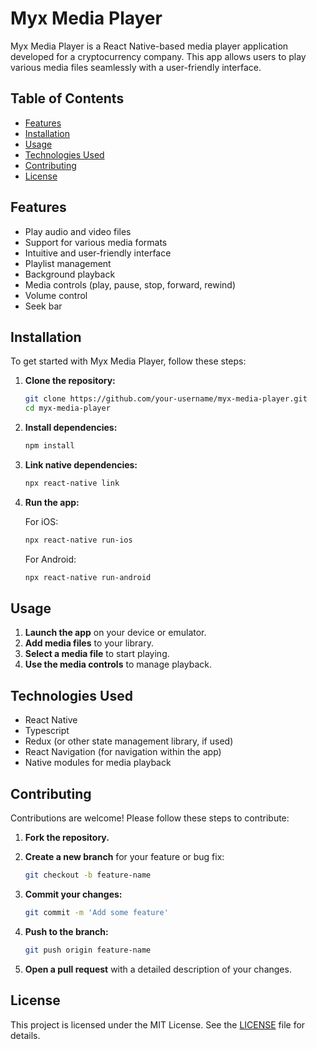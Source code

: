 # Myx Media Player

Myx Media Player is a React Native-based media player application developed for a cryptocurrency company. This app allows users to play various media files seamlessly with a user-friendly interface.

## Table of Contents

- [Features](#features)
- [Installation](#installation)
- [Usage](#usage)
- [Technologies Used](#technologies-used)
- [Contributing](#contributing)
- [License](#license)

## Features

- Play audio and video files
- Support for various media formats
- Intuitive and user-friendly interface
- Playlist management
- Background playback
- Media controls (play, pause, stop, forward, rewind)
- Volume control
- Seek bar

## Installation

To get started with Myx Media Player, follow these steps:

1. **Clone the repository:**

   ```bash
   git clone https://github.com/your-username/myx-media-player.git
   cd myx-media-player
   ```

2. **Install dependencies:**

   ```bash
   npm install
   ```

3. **Link native dependencies:**

   ```bash
   npx react-native link
   ```

4. **Run the app:**

   For iOS:

   ```bash
   npx react-native run-ios
   ```

   For Android:

   ```bash
   npx react-native run-android
   ```

## Usage

1. **Launch the app** on your device or emulator.
2. **Add media files** to your library.
3. **Select a media file** to start playing.
4. **Use the media controls** to manage playback.

## Technologies Used

- React Native
- Typescript
- Redux (or other state management library, if used)
- React Navigation (for navigation within the app)
- Native modules for media playback

## Contributing

Contributions are welcome! Please follow these steps to contribute:

1. **Fork the repository.**

2. **Create a new branch** for your feature or bug fix:

   ```bash
   git checkout -b feature-name
   ```

3. **Commit your changes:**

   ```bash
   git commit -m 'Add some feature'
   ```

4. **Push to the branch:**

   ```bash
   git push origin feature-name
   ```

5. **Open a pull request** with a detailed description of your changes.

## License

This project is licensed under the MIT License. See the [LICENSE](LICENSE) file for details.
